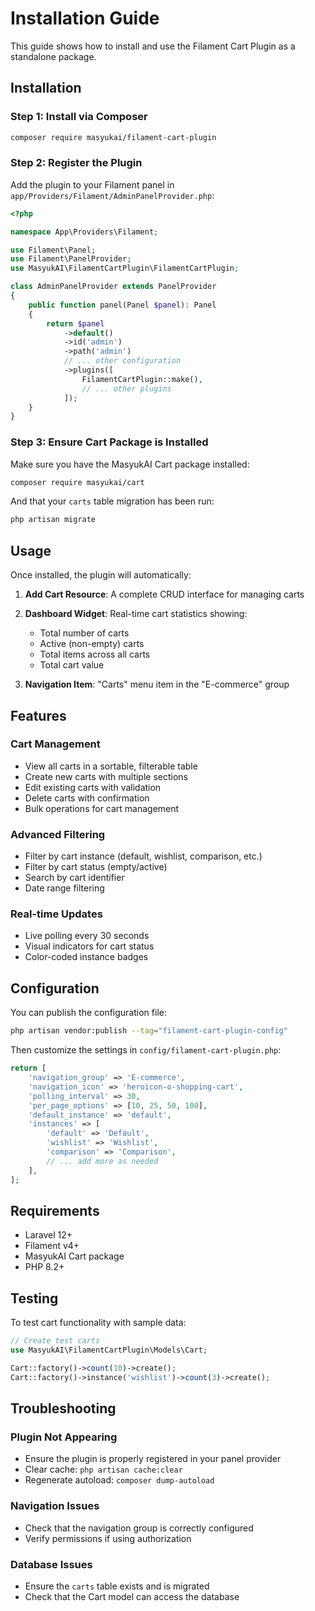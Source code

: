 # Installation Guide

This guide shows how to install and use the Filament Cart Plugin as a standalone package.

## Installation

### Step 1: Install via Composer

```bash
composer require masyukai/filament-cart-plugin
```

### Step 2: Register the Plugin

Add the plugin to your Filament panel in `app/Providers/Filament/AdminPanelProvider.php`:

```php
<?php

namespace App\Providers\Filament;

use Filament\Panel;
use Filament\PanelProvider;
use MasyukAI\FilamentCartPlugin\FilamentCartPlugin;

class AdminPanelProvider extends PanelProvider
{
    public function panel(Panel $panel): Panel
    {
        return $panel
            ->default()
            ->id('admin')
            ->path('admin')
            // ... other configuration
            ->plugins([
                FilamentCartPlugin::make(),
                // ... other plugins
            ]);
    }
}
```

### Step 3: Ensure Cart Package is Installed

Make sure you have the MasyukAI Cart package installed:

```bash
composer require masyukai/cart
```

And that your `carts` table migration has been run:

```bash
php artisan migrate
```

## Usage

Once installed, the plugin will automatically:

1. **Add Cart Resource**: A complete CRUD interface for managing carts
2. **Dashboard Widget**: Real-time cart statistics showing:
   - Total number of carts
   - Active (non-empty) carts
   - Total items across all carts
   - Total cart value

3. **Navigation Item**: "Carts" menu item in the "E-commerce" group

## Features

### Cart Management
- View all carts in a sortable, filterable table
- Create new carts with multiple sections
- Edit existing carts with validation
- Delete carts with confirmation
- Bulk operations for cart management

### Advanced Filtering
- Filter by cart instance (default, wishlist, comparison, etc.)
- Filter by cart status (empty/active)
- Search by cart identifier
- Date range filtering

### Real-time Updates
- Live polling every 30 seconds
- Visual indicators for cart status
- Color-coded instance badges

## Configuration

You can publish the configuration file:

```bash
php artisan vendor:publish --tag="filament-cart-plugin-config"
```

Then customize the settings in `config/filament-cart-plugin.php`:

```php
return [
    'navigation_group' => 'E-commerce',
    'navigation_icon' => 'heroicon-o-shopping-cart',
    'polling_interval' => 30,
    'per_page_options' => [10, 25, 50, 100],
    'default_instance' => 'default',
    'instances' => [
        'default' => 'Default',
        'wishlist' => 'Wishlist',
        'comparison' => 'Comparison',
        // ... add more as needed
    ],
];
```

## Requirements

- Laravel 12+
- Filament v4+
- MasyukAI Cart package
- PHP 8.2+

## Testing

To test cart functionality with sample data:

```php
// Create test carts
use MasyukAI\FilamentCartPlugin\Models\Cart;

Cart::factory()->count(10)->create();
Cart::factory()->instance('wishlist')->count(3)->create();
```

## Troubleshooting

### Plugin Not Appearing
- Ensure the plugin is properly registered in your panel provider
- Clear cache: `php artisan cache:clear`
- Regenerate autoload: `composer dump-autoload`

### Navigation Issues
- Check that the navigation group is correctly configured
- Verify permissions if using authorization

### Database Issues
- Ensure the `carts` table exists and is migrated
- Check that the Cart model can access the database